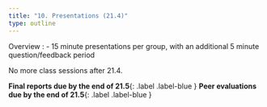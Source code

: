 ```yaml
---
title: "10. Presentations (21.4)"
type: outline
---
```


Overview
: - 15 minute presentations per group, with an additional 5 minute question/feedback period

No more class sessions after 21.4. 

**Final reports due by the end of 21.5**{: .label .label-blue } **Peer evaluations due by the end of 21.5**{: .label .label-blue }